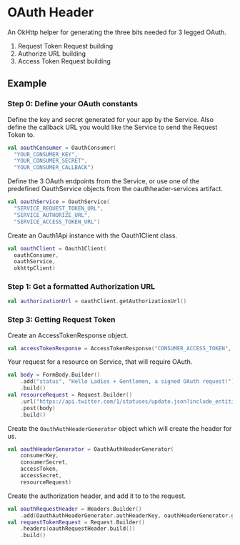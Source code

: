 # OAuth Header

An OkHttp helper for generating the three bits needed for 3 legged OAuth. 

1. Request Token Request building
2. Authorize URL building
3. Access Token Request building

## Example

### Step 0: Define your OAuth constants

Define the key and secret generated for your app by the Service. Also 
define the callback URL you would like the Service to send the Request 
Token to.

```kotlin
val oauthConsumer = OauthConsumer(
  "YOUR_CONSUMER_KEY", 
  "YOUR_CONSUMER_SECRET", 
  "YOUR_CONSUMER_CALLBACK")
```

Define the 3 OAuth endpoints from the Service, or use one of the predefined 
OauthService objects from the oauthheader-services artifact.

```kotlin
val oauthService = OauthService(
  "SERVICE_REQUEST_TOKEN_URL", 
  "SERVICE_AUTHORIZE_URL", 
  "SERVICE_ACCESS_TOKEN_URL")
```

Create an Oauth1Api instance with the Oauth1Client class.

```kotlin
val oauthClient = Oauth1Client(
  oauthConsumer, 
  oauthService, 
  okhttpClient)
```

### Step 1: Get a formatted Authorization URL

```kotlin
val authorizationUrl = oauthClient.getAuthorizationUrl()
```

### Step 3: Getting Request Token

Create an AccessTokenResponse object.

```kotlin
val accessTokenResponse = AccessTokenResponse("CONSUMER_ACCESS_TOKEN", "CONSUMER_VERIFIER")
```

Your request for a resource on Service, that will require OAuth.

```kotlin
val body = FormBody.Builder()
    .add("status", "Hello Ladies + Gentlemen, a signed OAuth request!")
    .build()
val resourceRequest = Request.Builder()
    .url("https://api.twitter.com/1/statuses/update.json?include_entities=true")
    .post(body)
    .build()
```

Create the ```OauthAuthHeaderGenerator``` object which will create 
the header for us.

```kotlin
val oauthHeaderGenerator = OauthAuthHeaderGenerator(
    consumerKey,
    consumerSecret,
    accessToken,
    accessSecret,
    resourceRequest)
```

Create the authorization header, and add it to to the request.

```kotlin
val oauthRequestHeader = Headers.Builder()
    .add(OauthAuthHeaderGenerator.authHeaderKey, oauthHeaderGenerator.getAuthHeaderValue())
val requestTokenRequest = Request.Builder()
    .headers(oauthRequestHeader.build())
    .build()
```
